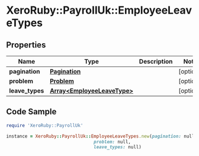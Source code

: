 # XeroRuby::PayrollUk::EmployeeLeaveTypes

## Properties

Name | Type | Description | Notes
------------ | ------------- | ------------- | -------------
**pagination** | [**Pagination**](Pagination.md) |  | [optional] 
**problem** | [**Problem**](Problem.md) |  | [optional] 
**leave_types** | [**Array&lt;EmployeeLeaveType&gt;**](EmployeeLeaveType.md) |  | [optional] 

## Code Sample

```ruby
require 'XeroRuby::PayrollUk'

instance = XeroRuby::PayrollUk::EmployeeLeaveTypes.new(pagination: null,
                                 problem: null,
                                 leave_types: null)
```


